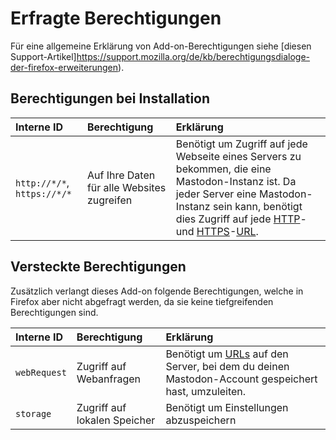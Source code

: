 # Erfragte Berechtigungen

Für eine allgemeine Erklärung von Add-on-Berechtigungen siehe [diesen Support-Artikel]https://support.mozilla.org/de/kb/berechtigungsdialoge-der-firefox-erweiterungen).

## Berechtigungen bei Installation

| Interne ID                  | Berechtigung                               | Erklärung                                                                                                                                                                                                                                                                                                                                                                                       |
|:----------------------------|:-------------------------------------------|:------------------------------------------------------------------------------------------------------------------------------------------------------------------------------------------------------------------------------------------------------------------------------------------------------------------------------------------------------------------------------------------------|
| `http://*/*`, `https://*/*` | Auf Ihre Daten für alle Websites zugreifen | Benötigt um Zugriff auf jede Webseite eines Servers zu bekommen, die eine Mastodon-Instanz ist. Da jeder Server eine Mastodon-Instanz sein kann, benötigt dies Zugriff auf jede [HTTP](https://de.wikipedia.org/wiki/Hypertext_Transfer_Protocol)- und [HTTPS](https://de.wikipedia.org/wiki/Hypertext_Transfer_Protocol_Secure)-[URL](https://de.wikipedia.org/wiki/Uniform_Resource_Locator). |

## Versteckte Berechtigungen

Zusätzlich verlangt dieses Add-on folgende Berechtigungen, welche in Firefox aber nicht abgefragt werden, da sie keine tiefgreifenden Berechtigungen sind.

| Interne ID   | Berechtigung                 | Erklärung                                                                                                                                                   |
|:-------------|:-----------------------------|:------------------------------------------------------------------------------------------------------------------------------------------------------------|
| `webRequest` | Zugriff auf Webanfragen      | Benötigt um [URLs](https://de.wikipedia.org/wiki/Uniform_Resource_Locator) auf den Server, bei dem du deinen Mastodon-Account gespeichert hast, umzuleiten. |
| `storage`    | Zugriff auf lokalen Speicher | Benötigt um Einstellungen abzuspeichern                                                                                                                     |
